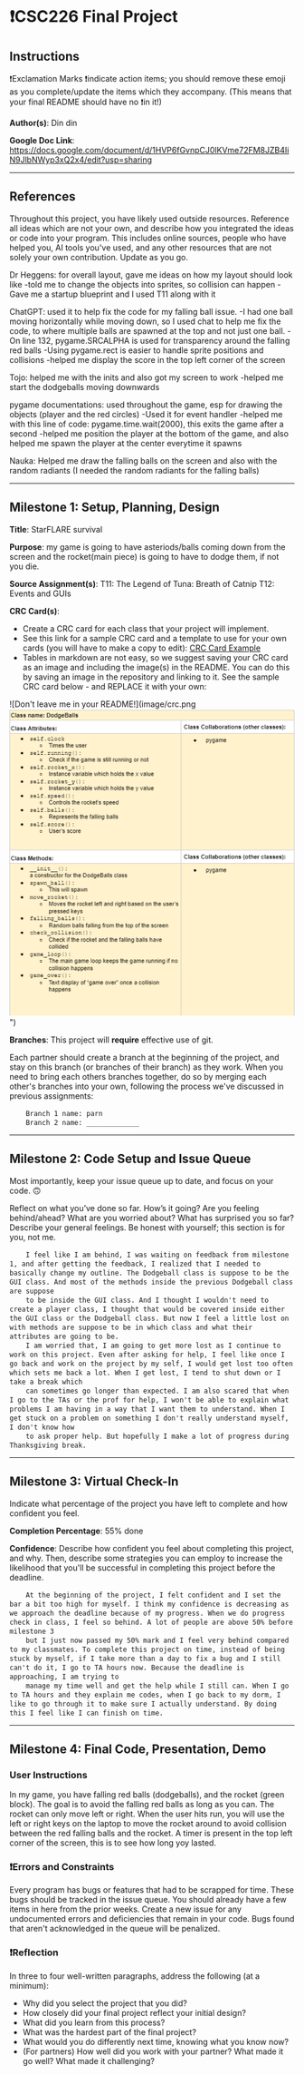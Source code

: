 # ❗CSC226 Final Project

## Instructions

❗️Exclamation Marks ❗️indicate action items; you should remove these emoji as you complete/update the items which 
  they accompany. (This means that your final README should have no ❗️in it!)

️**Author(s)**: Din din

️**Google Doc Link**: https://docs.google.com/document/d/1HVP6fGvnpCJ0lKVme72FM8JZB4IiN9JlbNWyp3xQ2x4/edit?usp=sharing

---

## References 
Throughout this project, you have likely used outside resources. Reference all ideas which are not your own, 
and describe how you integrated the ideas or code into your program. This includes online sources, people who have 
helped you, AI tools you've used, and any other resources that are not solely your own contribution. Update as you go.


Dr Heggens: for overall layout, gave me ideas on how my layout should look like
-told me to change the objects into sprites, so collision can happen
-Gave me a startup blueprint and I used T11 along with it

ChatGPT: used it to help fix the code for my falling ball issue. 
-I had one ball moving horizontally while moving down, so I used chat to help me fix the code, to where multiple balls are spawned at the top and not just one ball.
-On line 132, pygame.SRCALPHA is used for transparency around the falling red balls
-Using pygame.rect is easier to handle sprite positions and collisions
-helped me display the score in the top left corner of the screen

Tojo: helped me with the inits and also got my screen to work
-helped me start the dodgeballs moving downwards

pygame documentations: used throughout the game, esp for drawing the objects (player and the red circles)
-Used it for event handler
-helped me with this line of code: pygame.time.wait(2000), this exits the game after a second
-helped me position the player at the bottom of the game, and also helped me spawn the player at the center everytime it spawns

Nauka: Helped me draw the falling balls on the screen and also with the random radiants (I needed the random radiants for the falling balls)

---

## Milestone 1: Setup, Planning, Design

️**Title**: StarFLARE survival

  **Purpose**: my game is going to have asteriods/balls coming down from the screen and the rocket(main piece) is going to have to dodge them, if not you die.

️**Source Assignment(s)**: T11: The Legend of Tuna: Breath of Catnip
                             T12: Events and GUIs

️**CRC Card(s)**:
  - Create a CRC card for each class that your project will implement.
  - See this link for a sample CRC card and a template to use for your own cards (you will have to make a copy to edit):
    [CRC Card Example](https://docs.google.com/document/d/1JE_3Qmytk_JGztRqkPXWACJwciPH61VCx3idIlBCVFY/edit?usp=sharing)
  - Tables in markdown are not easy, so we suggest saving your CRC card as an image and including the image(s) in the 
    README. You can do this by saving an image in the repository and linking to it. See the sample CRC card below - 
    and REPLACE it with your own:
  
![Don't leave me in your README!](image/crc.png ![img_1.png](img_1.png) ")


️**Branches**: This project will **require** effective use of git. 

Each partner should create a branch at the beginning of the project, and stay on this branch (or branches of their 
branch) as they work. When you need to bring each others branches together, do so by merging each other's branches 
into your own, following the process we've discussed in previous assignments: 

```
    Branch 1 name: parn
    Branch 2 name: _____________
```
---

## Milestone 2: Code Setup and Issue Queue

Most importantly, keep your issue queue up to date, and focus on your code. 🙃

Reflect on what you’ve done so far. How’s it going? Are you feeling behind/ahead? What are you worried about? 
What has surprised you so far? Describe your general feelings. Be honest with yourself; this section is for you, not me.

```
    I feel like I am behind, I was waiting on feedback from milestone 1, and after getting the feedback, I realized that I needed to basically change my outline. The Dodgeball class is suppose to be the GUI class. And most of the methods inside the previous Dodgeball class are suppose
    to be inside the GUI class. And I thought I wouldn't need to create a player class, I thought that would be covered inside either the GUI class or the Dodgeball class. But now I feel a little lost on with methods are suppose to be in which class and what their attributes are going to be.
    I am worried that, I am going to get more lost as I continue to work on this project. Even after asking for help, I feel like once I go back and work on the project by my self, I would get lost too often which sets me back a lot. When I get lost, I tend to shut down or I take a break which 
    can sometimes go longer than expected. I am also scared that when I go to the TAs or the prof for help, I won't be able to explain what problems I am having in a way that I want them to understand. When I get stuck on a problem on something I don't really understand myself, I don't know how 
    to ask proper help. But hopefully I make a lot of progress during Thanksgiving break. 
```

---

## Milestone 3: Virtual Check-In

Indicate what percentage of the project you have left to complete and how confident you feel. 

  **Completion Percentage**: 55% done

️**Confidence**: Describe how confident you feel about completing this project, and why. Then, describe some 
  strategies you can employ to increase the likelihood that you'll be successful in completing this project 
  before the deadline.

```
    At the beginning of the project, I felt confident and I set the bar a bit too high for myself. I think my confidence is decreasing as we approach the deadline because of my progress. When we do progress check in class, I feel so behind. A lot of people are above 50% before milestone 3
    but I just now passed my 50% mark and I feel very behind compared to my classmates. To complete this project on time, instead of being stuck by myself, if I take more than a day to fix a bug and I still can't do it, I go to TA hours now. Because the deadline is approaching, I am trying to 
    manage my time well and get the help while I still can. When I go to TA hours and they explain me codes, when I go back to my dorm, I like to go through it to make sure I actually understand. By doing this I feel like I can finish on time.
```

---

## Milestone 4: Final Code, Presentation, Demo

### User Instructions
In my game, you have falling red balls (dodgeballs), and the rocket (green block). The goal is to avoid the falling red balls as long as you can. The rocket can only move left or right.
When the user hits run, you will use the left or right keys on the laptop to move the rocket around to avoid collision between the red falling balls and the rocket. A timer is present in
the top left corner of the screen, this is to see how long yoy lasted.


### ❗Errors and Constraints
Every program has bugs or features that had to be scrapped for time. These bugs should be tracked in the issue queue. 
You should already have a few items in here from the prior weeks. Create a new issue for any undocumented errors and 
deficiencies that remain in your code. Bugs found that aren't acknowledged in the queue will be penalized.

### ❗Reflection
In three to four well-written paragraphs, address the following (at a minimum):
- Why did you select the project that you did?
- How closely did your final project reflect your initial design?
- What did you learn from this process?
- What was the hardest part of the final project?
- What would you do differently next time, knowing what you know now?
- (For partners) How well did you work with your partner? What made it go well? What made it challenging?


